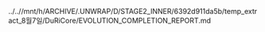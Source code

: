 ../..//mnt/h/ARCHIVE/.UNWRAP/D/STAGE2_INNER/6392d911da5b/temp_extract_8월7일/DuRiCore/EVOLUTION_COMPLETION_REPORT.md